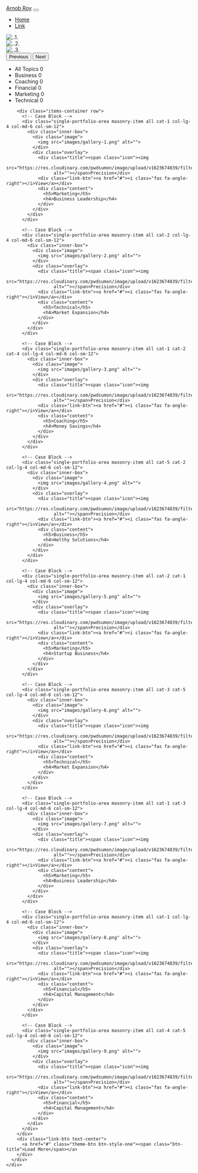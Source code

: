 <!DOCTYPE html>
<html lang="en">

<head>
  <meta charset="UTF-8" />
  <meta http-equiv="X-UA-Compatible" content="IE=edge" />
  <meta name="viewport" content="width=device-width, initial-scale=1.0" />
  <title>Document</title>
  <link rel="stylesheet" href="css/bootstrap.min.css" />
  <link rel="stylesheet" href="https://cdn.jsdelivr.net/npm/bootstrap-icons@1.7.0/font/bootstrap-icons.css" />
  <link rel="stylesheet" href="css/style.css" />
</head>

<body>
  <nav class="navbar navbar-expand-lg container-fluid">
    <div class="container">
      <a class="navbar-brand" href="#">Arnob Roy</a>
      <button class="navbar-toggler" type="button" data-bs-toggle="collapse" data-bs-target="#navbarSupportedContent"
        aria-controls="navbarSupportedContent" aria-expanded="false" aria-label="Toggle navigation">
        <span class="navbar-toggler-icon"></span>
      </button>
      <div class="collapse navbar-collapse" id="navbarSupportedContent">
        <ul class="navbar-nav ms-auto mb-2 mb-lg-0">
          <li class="nav-item">
            <a class="nav-link active" aria-current="page" href="#">Home</a>
          </li>
          <li class="nav-item">
            <a class="nav-link" href="#">Link</a>
          </li>
        </ul>
      </div>
    </div>
  </nav>
  <section class="banner">
    <div id="carouselExampleFade" class="carousel slide carousel-fade" data-bs-ride="carousel">
      <div class="carousel-inner">
        <div class="carousel-item active">
          <img src="./images/img-(1).png" class="d-block w-100" alt="..1.">
        </div>
        <div class="carousel-item">
          <img src="./images/img-(2).png" class="d-block w-100" alt="..2.">
        </div>
        <div class="carousel-item">
          <img src="./images/img-(3).png" class="d-block w-100" alt="..3.">
        </div>
      </div>
      <button class="carousel-control-prev" type="button" data-bs-target="#carouselExampleFade" data-bs-slide="prev">
        <span class="carousel-control-prev-icon" aria-hidden="true"></span>
        <span class="visually-hidden">Previous</span>
      </button>
      <button class="carousel-control-next" type="button" data-bs-target="#carouselExampleFade" data-bs-slide="next">
        <span class="carousel-control-next-icon" aria-hidden="true"></span>
        <span class="visually-hidden">Next</span>
      </button>
    </div>
  </section>
  <!-- Portfolio Section -->
  <section class="portfolio-section">
    <div class="container">
      <!--Sortable Galery-->
      <div class="sortable-masonry">
        <!--Filter-->
        <div class="filters">
          <ul class="filter-tabs filter-btns ">
            <li class="filter active" data-role="button" data-filter=".all">All Topics <span class="count">0</span></li>
            <li class="filter" data-role="button" data-filter=".cat-1">Business <span class="count">0</span></li>
            <li class="filter" data-role="button" data-filter=".cat-2">Coaching <span class="count">0</span></li>
            <li class="filter" data-role="button" data-filter=".cat-3">Financial <span class="count">0</span></li>
            <li class="filter" data-role="button" data-filter=".cat-4">Marketing <span class="count">0</span></li>
            <li class="filter" data-role="button" data-filter=".cat-5">Technical <span class="count">0</span></li>
          </ul>
        </div>

        <div class="items-container row">
          <!-- Case Block -->
          <div class="single-portfolio-area masonry-item all cat-1 col-lg-4 col-md-6 col-sm-12">
            <div class="inner-box">
              <div class="image">
                <img src="images/gallery-1.png" alt="">
              </div>
              <div class="overlay">
                <div class="title"><span class="icon"><img
                      src="https://res.cloudinary.com/pwdsumon/image/upload/v1623674839/filter/icon.png"
                      alt=""></span>Precision</div>
                <div class="link-btn"><a href="#"><i class="fas fa-angle-right"></i>View</a></div>
                <div class="content">
                  <h5>Marketing</h5>
                  <h4>Business Leadership</h4>
                </div>
              </div>
            </div>
          </div>

          <!-- Case Block -->
          <div class="single-portfolio-area masonry-item all cat-2 col-lg-4 col-md-6 col-sm-12">
            <div class="inner-box">
              <div class="image">
                <img src="images/gallery-2.png" alt="">
              </div>
              <div class="overlay">
                <div class="title"><span class="icon"><img
                      src="https://res.cloudinary.com/pwdsumon/image/upload/v1623674839/filter/icon.png"
                      alt=""></span>Precision</div>
                <div class="link-btn"><a href="#"><i class="fas fa-angle-right"></i>View</a></div>
                <div class="content">
                  <h5>Technical</h5>
                  <h4>Market Expansion</h4>
                </div>
              </div>
            </div>
          </div>

          <!-- Case Block -->
          <div class="single-portfolio-area masonry-item all cat-1 cat-2 cat-4 col-lg-4 col-md-6 col-sm-12">
            <div class="inner-box">
              <div class="image">
                <img src="images/gallery-3.png" alt="">
              </div>
              <div class="overlay">
                <div class="title"><span class="icon"><img
                      src="https://res.cloudinary.com/pwdsumon/image/upload/v1623674839/filter/icon.png"
                      alt=""></span>Precision</div>
                <div class="link-btn"><a href="#"><i class="fas fa-angle-right"></i>View</a></div>
                <div class="content">
                  <h5>Coaching</h5>
                  <h4>Money Savings</h4>
                </div>
              </div>
            </div>
          </div>

          <!-- Case Block -->
          <div class="single-portfolio-area masonry-item all cat-5 cat-2 col-lg-4 col-md-6 col-sm-12">
            <div class="inner-box">
              <div class="image">
                <img src="images/gallery-4.png" alt="">
              </div>
              <div class="overlay">
                <div class="title"><span class="icon"><img
                      src="https://res.cloudinary.com/pwdsumon/image/upload/v1623674839/filter/icon.png"
                      alt=""></span>Precision</div>
                <div class="link-btn"><a href="#"><i class="fas fa-angle-right"></i>View</a></div>
                <div class="content">
                  <h5>Business</h5>
                  <h4>Helthy Solutions</h4>
                </div>
              </div>
            </div>
          </div>

          <!-- Case Block -->
          <div class="single-portfolio-area masonry-item all cat-2 cat-1 col-lg-4 col-md-6 col-sm-12">
            <div class="inner-box">
              <div class="image">
                <img src="images/gallery-5.png" alt="">
              </div>
              <div class="overlay">
                <div class="title"><span class="icon"><img
                      src="https://res.cloudinary.com/pwdsumon/image/upload/v1623674839/filter/icon.png"
                      alt=""></span>Precision</div>
                <div class="link-btn"><a href="#"><i class="fas fa-angle-right"></i>View</a></div>
                <div class="content">
                  <h5>Marketing</h5>
                  <h4>Startup Business</h4>
                </div>
              </div>
            </div>
          </div>

          <!-- Case Block -->
          <div class="single-portfolio-area masonry-item all cat-3 cat-5 col-lg-4 col-md-6 col-sm-12">
            <div class="inner-box">
              <div class="image">
                <img src="images/gallery-6.png" alt="">
              </div>
              <div class="overlay">
                <div class="title"><span class="icon"><img
                      src="https://res.cloudinary.com/pwdsumon/image/upload/v1623674839/filter/icon.png"
                      alt=""></span>Precision</div>
                <div class="link-btn"><a href="#"><i class="fas fa-angle-right"></i>View</a></div>
                <div class="content">
                  <h5>Technical</h5>
                  <h4>Market Expansion</h4>
                </div>
              </div>
            </div>
          </div>

          <!-- Case Block -->
          <div class="single-portfolio-area masonry-item all cat-1 cat-3 col-lg-4 col-md-6 col-sm-12">
            <div class="inner-box">
              <div class="image">
                <img src="images/gallery-7.png" alt="">
              </div>
              <div class="overlay">
                <div class="title"><span class="icon"><img
                      src="https://res.cloudinary.com/pwdsumon/image/upload/v1623674839/filter/icon.png"
                      alt=""></span>Precision</div>
                <div class="link-btn"><a href="#"><i class="fas fa-angle-right"></i>View</a></div>
                <div class="content">
                  <h5>Marketing</h5>
                  <h4>Business Leadership</h4>
                </div>
              </div>
            </div>
          </div>

          <!-- Case Block -->
          <div class="single-portfolio-area masonry-item all cat-1 col-lg-4 col-md-6 col-sm-12">
            <div class="inner-box">
              <div class="image">
                <img src="images/gallery-8.png" alt="">
              </div>
              <div class="overlay">
                <div class="title"><span class="icon"><img
                      src="https://res.cloudinary.com/pwdsumon/image/upload/v1623674839/filter/icon.png"
                      alt=""></span>Precision</div>
                <div class="link-btn"><a href="#"><i class="fas fa-angle-right"></i>View</a></div>
                <div class="content">
                  <h5>Financial</h5>
                  <h4>Capital Management</h4>
                </div>
              </div>
            </div>
          </div>

          <!-- Case Block -->
          <div class="single-portfolio-area masonry-item all cat-4 cat-5 col-lg-4 col-md-6 col-sm-12">
            <div class="inner-box">
              <div class="image">
                <img src="images/gallery-9.png" alt="">
              </div>
              <div class="overlay">
                <div class="title"><span class="icon"><img
                      src="https://res.cloudinary.com/pwdsumon/image/upload/v1623674839/filter/icon.png"
                      alt=""></span>Precision</div>
                <div class="link-btn"><a href="#"><i class="fas fa-angle-right"></i>View</a></div>
                <div class="content">
                  <h5>Financial</h5>
                  <h4>Capital Management</h4>
                </div>
              </div>
            </div>
          </div>
        </div>
        <div class="link-btn text-center">
          <a href="#" class="theme-btn btn-style-one"><span class="btn-title">Load More</span></a>
        </div>
      </div>
    </div>
  </section>


  <!--Js Links Part Start-->
  <script src="js/jquery3.6.0.js"></script>
  <script src="js/popper.js"></script>
  <script src="js/bootstrap.bundle.min.js"></script>
  <script src="js/isotope.pkgd.min.js"></script>
  <script src="js/main.js"></script>
</body>

</html>
